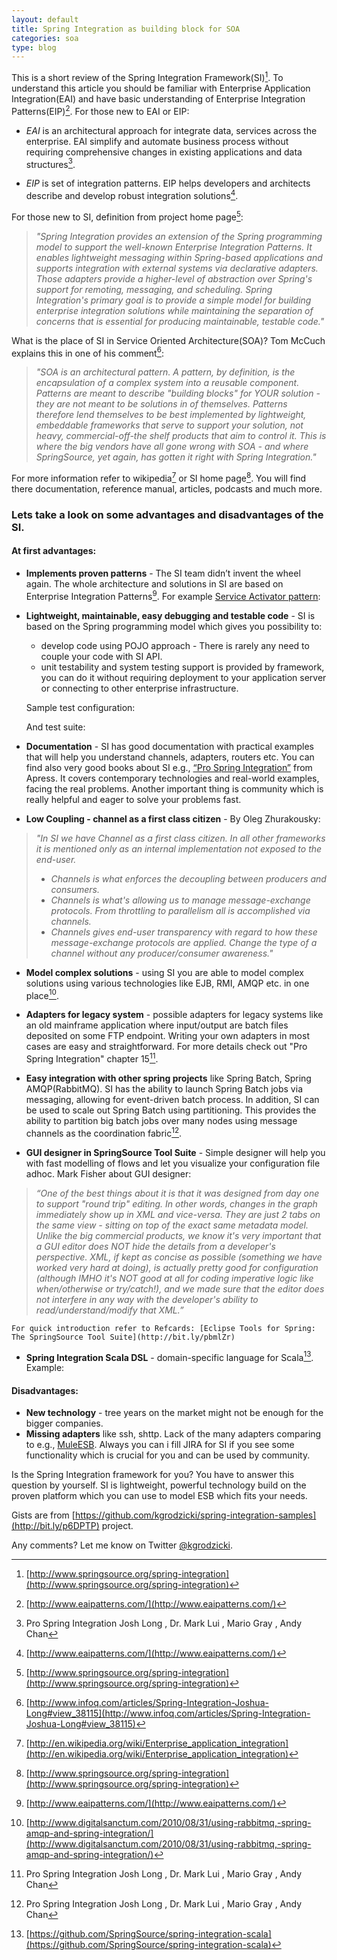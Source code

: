 ```yaml
---
layout: default
title: Spring Integration as building block for SOA
categories: soa
type: blog
---
```


This is a short review of the Spring Integration Framework(SI)[^si]. 
To understand this article you should be familiar with Enterprise Application Integration(EAI) and have
basic understanding of Enterprise Integration Patterns(EIP)[^eip].
For those new to EAI or EIP:

* _EAI_ is an architectural approach for integrate data, services across the enterprise. EAI simplify and
automate business process without requiring comprehensive changes in existing applications and data structures[^psi].

* _EIP_ is set of integration patterns. EIP helps developers and architects describe and develop robust integration solutions[^eip].

For those new to SI, definition from project home page[^si]:
> _"Spring Integration provides an extension of the Spring programming model to support the well-known Enterprise_
> _Integration Patterns. It enables lightweight messaging within Spring-based applications and supports integration_
> _with external systems via declarative adapters. Those adapters provide a higher-level of abstraction over Spring's_
> _support for remoting, messaging, and scheduling. Spring Integration's primary goal is to provide a simple model_
> _for building enterprise integration solutions while maintaining the separation of concerns that is_
> _essential for producing maintainable, testable code."_

What is the place of SI in Service Oriented Architecture(SOA)? Tom McCuch explains this in one of his comment[^tmc]:
> _"SOA is an architectural pattern. A pattern, by definition, is the encapsulation_
> _of a complex system into a reusable component. Patterns are meant to describe_
> _"building blocks" for YOUR solution - they are not meant to be solutions in of_
> _themselves. Patterns therefore lend themselves to be best implemented by lightweight,_
> _embeddable frameworks that serve to support your solution, not heavy, commercial-off-the_
> _shelf products that aim to control it. This is where the big vendors have all gone wrong with_
> _SOA - and where SpringSource, yet again, has gotten it right with Spring Integration."_

For more information refer to wikipedia[^eai] or SI home page[^si].
You will find there documentation, reference manual, articles, podcasts and much more.

### Lets take a look on some advantages and disadvantages of the SI.

#### At first advantages:

* __Implements proven patterns__ - The SI team didn’t invent the wheel again. The whole architecture 
and solutions in SI are based on Enterprise Integration Patterns[^eip]. 
  For example [Service Activator pattern](http://bit.ly/riOKGt):
  <script src="https://gist.github.com/1139466.js?file=gistfile1.xml">
  </script>

* __Lightweight, maintainable, easy debugging and testable code__ - SI is based on the Spring programming model which gives you possibility to:
    * develop code using POJO approach - There is rarely any need to couple your code with SI API.
    * unit testability and system testing support is provided by framework, you can do it without requiring deployment to your application server or connecting to other enterprise infrastructure.

    Sample test configuration:
    <script src="https://gist.github.com/1139498.js?file=ServiceActivatorTest-context.xml">
    </script>

    And test suite:
    <script src="https://gist.github.com/1139498.js?file=ServiceActivatorTest.scala">
    </script>

* __Documentation__ - SI has good documentation with practical examples that will help 
you understand channels, adapters, routers etc. You can find also very good books 
about SI e.g., [“Pro Spring Integration”](http://bit.ly/pu2ul4) from Apress. It covers contemporary technologies 
and real-world examples, facing the real problems. Another important thing is community 
which is really helpful and eager to solve your problems fast.

* __Low Coupling - channel as a first class citizen__ - 
By Oleg Zhurakousky: 
> _"In SI we have Channel as a first class citizen. In all other frameworks it is mentioned only as an internal implementation not exposed to the end-user._
>  * _Channels is what enforces the decoupling between producers and consumers._
>  * _Channels is what's allowing us to manage message-exchange protocols. From throttling to parallelism all is accomplished via channels._
>  * _Channels gives end-user transparency with regard to how these message-exchange protocols are applied. Change the type of a channel without any producer/consumer awareness."_

* __Model complex solutions__ - using SI you are able to model complex solutions using various technologies 
like EJB, RMI, AMQP etc. in one place[^dsblog].

* __Adapters for legacy system__ - possible adapters for legacy systems like an old mainframe 
application where input/output are batch files deposited on some FTP endpoint. Writing your own adapters in most cases are easy and straightforward. For more 
details check out "Pro Spring Integration" chapter 15[^psi].

* __Easy integration with other spring projects__  like Spring Batch, Spring AMQP(RabbitMQ). 
SI has the ability to launch Spring Batch jobs via messaging, 
allowing for event-driven batch process. In addition, SI can be used to scale 
out Spring Batch using partitioning. This provides the ability to partition big 
batch jobs over many nodes using message channels as the coordination fabric[^psi].

* __GUI designer in SpringSource Tool Suite__ - Simple designer will help you with fast modelling of flows and let you visualize your configuration file adhoc.
Mark Fisher about GUI designer:
> _“One of the best things about it is that it was designed from day one to support "round trip" editing._
> _In other words, changes in the graph immediately show up in XML and vice-versa. They are just 2 tabs_
> _on the same view - sitting on top of the exact same metadata model. Unlike the big commercial products,_
> _we know it's very important that a GUI editor does NOT hide the details from a developer's perspective._
> _XML, if kept as concise as possible (something we have worked very hard at doing), is actually pretty_
> _good for configuration (although IMHO it's NOT good at all for coding imperative logic like when/otherwise_
> _or try/catch!), and we made sure that the editor does not interfere in any way with the developer's ability to read/understand/modify that XML.”_

    For quick introduction refer to Refcards: [Eclipse Tools for Spring: The SpringSource Tool Suite](http://bit.ly/pbmlZr)

* __Spring Integration Scala DSL__ - domain-specific language for Scala[^dsl]. Example:

    <script src="https://gist.github.com/1141786.js?file=DslDemo.scala">
    </script>

#### Disadvantages:
* __New technology__ - tree years on the market might not be enough for the bigger companies.
* __Missing adapters__ like ssh, shttp. Lack of the many adapters comparing to e.g., [MuleESB](http://bit.ly/ohrEq4). Always you can i
fill JIRA for SI if you see some functionality which is crucial for you and can be used by community.

Is the Spring Integration framework for you?
You have to answer this question by yourself. SI is lightweight, 
powerful technology build on the proven platform which you can use to model ESB which fits your needs.

Gists are from [https://github.com/kgrodzicki/spring-integration-samples](http://bit.ly/p6DPTP) project.

Any comments? Let me know on Twitter [@kgrodzicki](http://bit.ly/t-kgrodzicki).

[^eai]: [http://en.wikipedia.org/wiki/Enterprise_application_integration](http://en.wikipedia.org/wiki/Enterprise_application_integration)

[^eip]: [http://www.eaipatterns.com/](http://www.eaipatterns.com/)

[^dsblog]: [http://www.digitalsanctum.com/2010/08/31/using-rabbitmq,-spring-amqp-and-spring-integration/](http://www.digitalsanctum.com/2010/08/31/using-rabbitmq,-spring-amqp-and-spring-integration/)

[^siftips]: [http://forum.springsource.org/showthread.php?109838-Tips-for-article-about-Spring-Integration](http://forum.springsource.org/showthread.php?109838-Tips-for-article-about-Spring-Integration)

[^sijl]: [http://www.infoq.com/articles/Spring-Integration-Joshua-Long](http://www.infoq.com/articles/Spring-Integration-Joshua-Long)

[^si]: [http://www.springsource.org/spring-integration](http://www.springsource.org/spring-integration)

[^psi]: Pro Spring Integration Josh Long , Dr. Mark Lui , Mario Gray , Andy Chan

[^tmc]: [http://www.infoq.com/articles/Spring-Integration-Joshua-Long#view_38115](http://www.infoq.com/articles/Spring-Integration-Joshua-Long#view_38115)

[^dsl]: [https://github.com/SpringSource/spring-integration-scala](https://github.com/SpringSource/spring-integration-scala)
